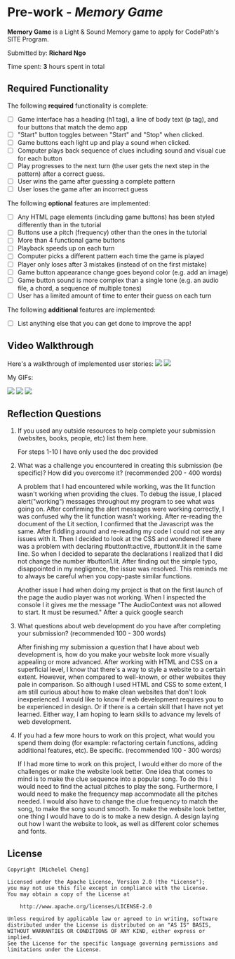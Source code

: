 # Pre-work - _Memory Game_

**Memory Game** is a Light & Sound Memory game to apply for CodePath's SITE Program.

Submitted by: **Richard Ngo**

Time spent: **3** hours spent in total

## Required Functionality

The following **required** functionality is complete:

- [ ] Game interface has a heading (h1 tag), a line of body text (p tag), and four buttons that match the demo app
- [ ] "Start" button toggles between "Start" and "Stop" when clicked.
- [ ] Game buttons each light up and play a sound when clicked.
- [ ] Computer plays back sequence of clues including sound and visual cue for each button
- [ ] Play progresses to the next turn (the user gets the next step in the pattern) after a correct guess.
- [ ] User wins the game after guessing a complete pattern
- [ ] User loses the game after an incorrect guess

The following **optional** features are implemented:

- [ ] Any HTML page elements (including game buttons) has been styled differently than in the tutorial
- [ ] Buttons use a pitch (frequency) other than the ones in the tutorial
- [ ] More than 4 functional game buttons
- [ ] Playback speeds up on each turn
- [ ] Computer picks a different pattern each time the game is played
- [ ] Player only loses after 3 mistakes (instead of on the first mistake)
- [ ] Game button appearance change goes beyond color (e.g. add an image)
- [ ] Game button sound is more complex than a single tone (e.g. an audio file, a chord, a sequence of multiple tones)
- [ ] User has a limited amount of time to enter their guess on each turn

The following **additional** features are implemented:

- [ ] List anything else that you can get done to improve the app!

## Video Walkthrough

Here's a walkthrough of implemented user stories:
![](https://i.imgur.com/YYhqx08.gif)
![](https://i.imgur.com/LCkq0Vn.gif)

My GIFs:

![](https://i.imgur.com/qgy2Rih.gif)
![](https://i.imgur.com/kwyMq05.gif)
![](https://i.imgur.com/y5uG05u.gif)

## Reflection Questions

1. If you used any outside resources to help complete your submission (websites, books, people, etc) list them here.

   For steps 1-10 I have only used the doc provided

2. What was a challenge you encountered in creating this submission (be specific)? How did you overcome it? (recommended 200 - 400 words)

   A problem that I had encountered while working, was the lit function wasn't working when providing the clues. To debug the issue, I placed alert("working") messages throughout my program to see what was going on. After confirming the alert messages were working correctly, I was confused why the lit function wasn't working. After re-reading the document of the Lit section, I confirmed that the Javascript was the same. After fiddling around and re-reading my code I could not see any issues with it. Then I decided to look at the CSS and wondered if there was a problem with declaring #button#:active, #button#.lit in the same line. So when I decided to separate the declarations I realized that I did not change the number #button1.lit. After finding out the simple typo, disappointed in my negligence, the issue was resolved. This reminds me to always be careful when you copy-paste similar functions.

   Another issue I had when doing my project is that on the first launch of the page the audio player was not working. When I inspected the console I it gives me the message "The AudioContext was not allowed to start. It must be resumed." After a quick google search

3. What questions about web development do you have after completing your submission? (recommended 100 - 300 words)

   After finishing my submission a question that I have about web development is, how do you make your website look more visually appealing or more advanced. After working with HTML and CSS on a superficial level, I know that there's a way to style a website to a certain extent. However, when compared to well-known, or other websites they pale in comparison. So although I used HTML and CSS to some extent, I am still curious about how to make clean websites that don't look inexperienced. I would like to know if web development requires you to be experienced in design. Or if there is a certain skill that I have not yet learned. Either way, I am hoping to learn skills to advance my levels of web development.

4) If you had a few more hours to work on this project, what would you spend them doing (for example: refactoring certain functions, adding additional features, etc). Be specific. (recommended 100 - 300 words)

   If I had more time to work on this project, I would either do more of the challenges or make the website look better. One idea that comes to mind is to make the clue sequence into a popular song. To do this I would need to find the actual pitches to play the song. Furthermore, I would need to make the frequency map accommodate all the pitches needed. I would also have to change the clue frequency to match the song, to make the song sound smooth. To make the website look better, one thing I would have to do is to make a new design. A design laying out how I want the website to look, as well as different color schemes and fonts.

## License

    Copyright [Michelel Cheng]

    Licensed under the Apache License, Version 2.0 (the "License");
    you may not use this file except in compliance with the License.
    You may obtain a copy of the License at

        http://www.apache.org/licenses/LICENSE-2.0

    Unless required by applicable law or agreed to in writing, software
    distributed under the License is distributed on an "AS IS" BASIS,
    WITHOUT WARRANTIES OR CONDITIONS OF ANY KIND, either express or implied.
    See the License for the specific language governing permissions and
    limitations under the License.
